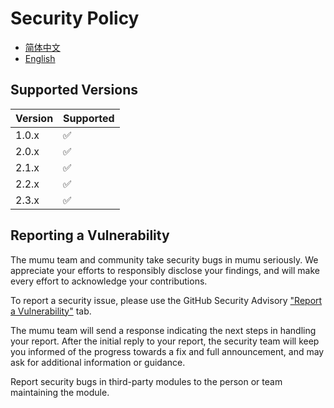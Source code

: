 # Security Policy

- [简体中文](docs/SECURITY.zh_CN.md)
- [English](SECURITY.md)

## Supported Versions

| Version | Supported |
|---------|-----------|
| 1.0.x   | ✅         |
| 2.0.x   | ✅         |
| 2.1.x   | ✅         |
| 2.2.x   | ✅         |
| 2.3.x   | ✅         |

## Reporting a Vulnerability

The mumu team and community take security bugs in mumu seriously. We appreciate your efforts
to responsibly disclose your findings, and will make every effort to acknowledge your contributions.

To report a security issue, please use the GitHub Security
Advisory ["Report a Vulnerability"](https://github.com/conifercone/mumu/security/advisories/new)
tab.

The mumu team will send a response indicating the next steps in handling your report. After the
initial reply to your report, the security team will keep you informed of the progress towards a fix
and full announcement, and may ask for additional information or guidance.

Report security bugs in third-party modules to the person or team maintaining the module.
